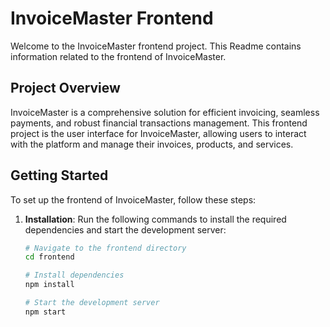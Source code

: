 # InvoiceMaster Frontend

Welcome to the InvoiceMaster frontend project. This Readme contains information related to the frontend of InvoiceMaster.

## Project Overview

InvoiceMaster is a comprehensive solution for efficient invoicing, seamless payments, and robust financial transactions management. This frontend project is the user interface for InvoiceMaster, allowing users to interact with the platform and manage their invoices, products, and services.

## Getting Started

To set up the frontend of InvoiceMaster, follow these steps:

1. **Installation**: Run the following commands to install the required dependencies and start the development server:

   ```bash
   # Navigate to the frontend directory
   cd frontend

   # Install dependencies
   npm install

   # Start the development server
   npm start
